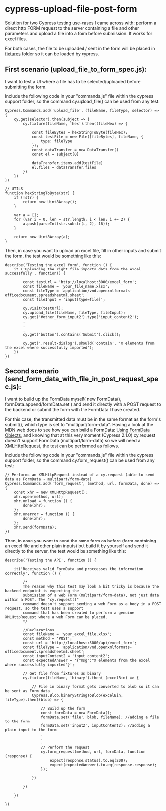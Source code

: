 # cypress-upload-file-post-form

Solution for two Cypress testing use-cases I came across with: perform a direct http FORM request to the server containing a file and other parameters and upload a file into a form before submission. It works for excel files.

For both cases, the file to be uploaded / sent in the form will be placed in [fixtures](https://docs.cypress.io/api/commands/fixture.html#Syntax) folder so it can be loaded by cypress.


## First scenario (upload_file_to_form_spec.js):

I want to test a UI where a file has to be selected/uploaded before submitting the form.

Include the following code in your "commands.js" file within the cypress support folder, so the command cy.upload_file() can be used from any test:

```
Cypress.Commands.add('upload_file', (fileName, fileType, selector) => {
    cy.get(selector).then(subject => {
        cy.fixture(fileName, 'hex').then((fileHex) => {

            const fileBytes = hexStringToByte(fileHex);
            const testFile = new File([fileBytes], fileName, {
                type: fileType
            });
            const dataTransfer = new DataTransfer()
            const el = subject[0]

            dataTransfer.items.add(testFile)
            el.files = dataTransfer.files
        })
    })
})

// UTILS
function hexStringToByte(str) {
    if (!str) {
        return new Uint8Array();
    }

    var a = [];
    for (var i = 0, len = str.length; i < len; i += 2) {
        a.push(parseInt(str.substr(i, 2), 16));
    }

    return new Uint8Array(a);
}
```

Then, in case you want to upload an excel file, fill in other inputs and submit the form, the test would be something like this:

```
describe('Testing the excel form', function () {
    it ('Uploading the right file imports data from the excel successfully', function() {

        const testUrl = 'http://localhost:3000/excel_form';
        const fileName = 'your_file_name.xlsx';
        const fileType = 'application/vnd.openxmlformats-officedocument.spreadsheetml.sheet';
        const fileInput = 'input[type=file]';

        cy.visit(testUrl);
        cy.upload_file(fileName, fileType, fileInput);
        cy.get('#other_form_input2').type('input_content2');
        .
        .
        .
        cy.get('button').contains('Submit').click();

        cy.get('.result-dialog').should('contain', 'X elements from the excel where successfully imported');
    })
})
```


## Second scenario (send_form_data_with_file_in_post_request_spec.js):

I want to build up the FormData myself( new FormData(), formData.append/formData.set ) and send it directly with a POST request to the backend or submit the form with the FormData I have created.

For this case, the transmitted data must be in the same format as the form's submit(), which type is set to "multipart/form-data".
Having a look at the MDN web docs to see how you can build a FormData: [Using FormData Objects](https://developer.mozilla.org/en-US/docs/Web/API/FormData/Using_FormData_Objects), and knowing that at this very moment (Cypress 2.1.0) cy.request doesn't support FormData (multipart/form-data) so we will need a [XMLHttpRequest](https://developer.mozilla.org/en-US/docs/Web/API/XMLHttpRequest), the test can be performed as follows.


Include the following code in your "commands.js" file within the cypress support folder, so the command cy.form_request() can be used from any test:

```
// Performs an XMLHttpRequest instead of a cy.request (able to send data as FormData - multipart/form-data)
Cypress.Commands.add('form_request', (method, url, formData, done) => {
    const xhr = new XMLHttpRequest();
    xhr.open(method, url);
    xhr.onload = function () {
        done(xhr);
    };
    xhr.onerror = function () {
        done(xhr);
    };
    xhr.send(formData);
})
```

Then, in case you want to send the same form as before (form containing an excel file and other plain inputs) but build it by yourself and send it directly to the server, the test would be something like this:

```
describe('Testing the API', function () {
     
    it('Receives valid FormData and proccesses the information correctly', function () {

        /*
        The reason why this test may look a bit tricky is because the backend endpoint is expecting the 
        submission of a web Form (multipart/form-data), not just data within a POST. The "cy.request()" 
        command doesn't support sending a web Form as a body in a POST request, so the test uses a support 
        command that has been created to perform a genuine XMLHttpRequest where a web Form can be placed.
        */

        //Declarations
        const fileName = 'your_excel_file.xlsx';
        const method = 'POST';
        const url = 'http://localhost:3000/api/excel_form';
        const fileType = 'application/vnd.openxmlformats-officedocument.spreadsheetml.sheet';
        const inputContent2 = 'input_content2';
        const expectedAnswer = '{"msg":"X elements from the excel where successfully imported"}';

        // Get file from fixtures as binary
        cy.fixture(fileName, 'binary').then( (excelBin) => {

            // File in binary format gets converted to blob so it can be sent as Form data
            Cypress.Blob.binaryStringToBlob(excelBin, fileType).then((blob) => {

                // Build up the form
                const formData = new FormData();
                formData.set('file', blob, fileName); //adding a file to the form
                formData.set('input2', inputContent2); //adding a plain input to the form
                .
                .
                .
                // Perform the request
                cy.form_request(method, url, formData, function (response) {
                    expect(response.status).to.eq(200);
                    expect(expectedAnswer).to.eq(response.response);
                });
                
            })
            
        })
        
    })
      
})
```